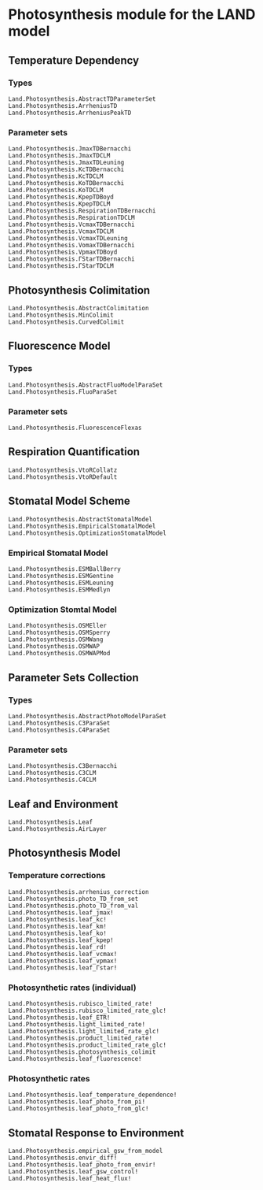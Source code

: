 # Photosynthesis module for the LAND model

## Temperature Dependency
### Types
```@docs
Land.Photosynthesis.AbstractTDParameterSet
Land.Photosynthesis.ArrheniusTD
Land.Photosynthesis.ArrheniusPeakTD
```

### Parameter sets
```@docs
Land.Photosynthesis.JmaxTDBernacchi
Land.Photosynthesis.JmaxTDCLM
Land.Photosynthesis.JmaxTDLeuning
Land.Photosynthesis.KcTDBernacchi
Land.Photosynthesis.KcTDCLM
Land.Photosynthesis.KoTDBernacchi
Land.Photosynthesis.KoTDCLM
Land.Photosynthesis.KpepTDBoyd
Land.Photosynthesis.KpepTDCLM
Land.Photosynthesis.RespirationTDBernacchi
Land.Photosynthesis.RespirationTDCLM
Land.Photosynthesis.VcmaxTDBernacchi
Land.Photosynthesis.VcmaxTDCLM
Land.Photosynthesis.VcmaxTDLeuning
Land.Photosynthesis.VomaxTDBernacchi
Land.Photosynthesis.VpmaxTDBoyd
Land.Photosynthesis.ΓStarTDBernacchi
Land.Photosynthesis.ΓStarTDCLM
```

## Photosynthesis Colimitation
```@docs
Land.Photosynthesis.AbstractColimitation
Land.Photosynthesis.MinColimit
Land.Photosynthesis.CurvedColimit
```

## Fluorescence Model
### Types
```@docs
Land.Photosynthesis.AbstractFluoModelParaSet
Land.Photosynthesis.FluoParaSet
```

### Parameter sets
```@docs
Land.Photosynthesis.FluorescenceFlexas
```

## Respiration Quantification
```@docs
Land.Photosynthesis.VtoRCollatz
Land.Photosynthesis.VtoRDefault
```

## Stomatal Model Scheme
```@docs
Land.Photosynthesis.AbstractStomatalModel
Land.Photosynthesis.EmpiricalStomatalModel
Land.Photosynthesis.OptimizationStomatalModel
```

### Empirical Stomatal Model
```@docs
Land.Photosynthesis.ESMBallBerry
Land.Photosynthesis.ESMGentine
Land.Photosynthesis.ESMLeuning
Land.Photosynthesis.ESMMedlyn
```

### Optimization Stomtal Model
```@docs
Land.Photosynthesis.OSMEller
Land.Photosynthesis.OSMSperry
Land.Photosynthesis.OSMWang
Land.Photosynthesis.OSMWAP
Land.Photosynthesis.OSMWAPMod
```

## Parameter Sets Collection
### Types
```@docs
Land.Photosynthesis.AbstractPhotoModelParaSet
Land.Photosynthesis.C3ParaSet
Land.Photosynthesis.C4ParaSet
```

### Parameter sets
```@docs
Land.Photosynthesis.C3Bernacchi
Land.Photosynthesis.C3CLM
Land.Photosynthesis.C4CLM
```

## Leaf and Environment
```@docs
Land.Photosynthesis.Leaf
Land.Photosynthesis.AirLayer
```

## Photosynthesis Model
### Temperature corrections
```@docs
Land.Photosynthesis.arrhenius_correction
Land.Photosynthesis.photo_TD_from_set
Land.Photosynthesis.photo_TD_from_val
Land.Photosynthesis.leaf_jmax!
Land.Photosynthesis.leaf_kc!
Land.Photosynthesis.leaf_km!
Land.Photosynthesis.leaf_ko!
Land.Photosynthesis.leaf_kpep!
Land.Photosynthesis.leaf_rd!
Land.Photosynthesis.leaf_vcmax!
Land.Photosynthesis.leaf_vpmax!
Land.Photosynthesis.leaf_Γstar!
```

### Photosynthetic rates (individual)
```@docs
Land.Photosynthesis.rubisco_limited_rate!
Land.Photosynthesis.rubisco_limited_rate_glc!
Land.Photosynthesis.leaf_ETR!
Land.Photosynthesis.light_limited_rate!
Land.Photosynthesis.light_limited_rate_glc!
Land.Photosynthesis.product_limited_rate!
Land.Photosynthesis.product_limited_rate_glc!
Land.Photosynthesis.photosynthesis_colimit
Land.Photosynthesis.leaf_fluorescence!
```

### Photosynthetic rates
```@docs
Land.Photosynthesis.leaf_temperature_dependence!
Land.Photosynthesis.leaf_photo_from_pi!
Land.Photosynthesis.leaf_photo_from_glc!
```

## Stomatal Response to Environment
```@docs
Land.Photosynthesis.empirical_gsw_from_model
Land.Photosynthesis.envir_diff!
Land.Photosynthesis.leaf_photo_from_envir!
Land.Photosynthesis.leaf_gsw_control!
Land.Photosynthesis.leaf_heat_flux!
```
